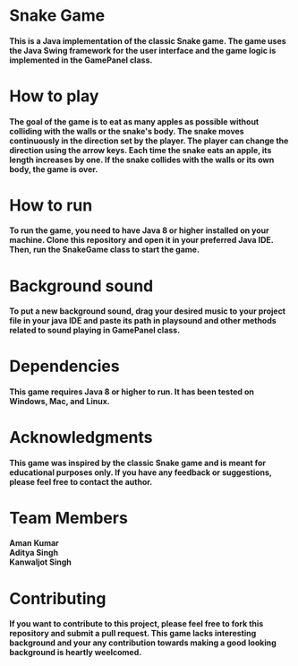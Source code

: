 <h1> Snake Game

<h4>This is a Java implementation of the classic Snake game. The game uses the Java Swing framework for the user interface and the game logic is implemented in the GamePanel class.

<h1>How to play
<h4>The goal of the game is to eat as many apples as possible without colliding with the walls or the snake's body. The snake moves continuously in the direction set by the player. The player can change the direction using the arrow keys. Each time the snake eats an apple, its length increases by one. If the snake collides with the walls or its own body, the game is over.

<h1>How to run
<h4>To run the game, you need to have Java 8 or higher installed on your machine. Clone this repository and open it in your preferred Java IDE. Then, run the SnakeGame class to start the game.
<h1>Background sound
<h4> To put a new background sound, drag your desired music to your project file in your java IDE and paste its path in playsound and other methods related to sound playing in GamePanel class.

<h1>Dependencies
<h4>This game requires Java 8 or higher to run. It has been tested on Windows, Mac, and Linux.

<h1>Acknowledgments
<h4>This game was inspired by the classic Snake game and is meant for educational purposes only. If you have any feedback or suggestions, please feel free to contact the author.

<h1>Team Members
<h4>Aman Kumar<br>
    Aditya Singh<br>
    Kanwaljot Singh<br>

<h1>Contributing
<h4>If you want to contribute to this project, please feel free to fork this repository and submit a pull request. This game lacks interesting background and your any contribution towards making a good looking background is heartly weelcomed.
